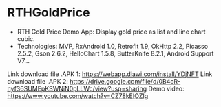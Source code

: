 # RTHGoldPrice
* RTH Gold Price Demo App: Display gold price as list and line chart cubic.
* Technologies: MVP, RxAndroid 1.0, Retrofit 1.9, OkHttp 2.2, Picasso 2.5.2, Gson 2.6.2, HelloChart 1.5.8, ButterKnife 8.2.1, Android Support V7...

Link download file .APK 1: https://webapp.diawi.com/install/YDjNFT
Link download file .APK 2: https://drive.google.com/file/d/0B4cR-nyf36SUMEpKSWNiN0pLLWc/view?usp=sharing
Demo video: https://www.youtube.com/watch?v=CZ78kEIOZIg

